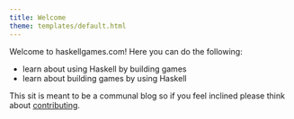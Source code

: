 ```yaml
---
title: Welcome
theme: templates/default.html
---
```


Welcome to haskellgames.com! Here you can do the following:

  * learn about using Haskell by building games
  * learn about building games by using Haskell

This sit is meant to be a communal blog so if you feel inclined please
think about [contributing](/contributing).
